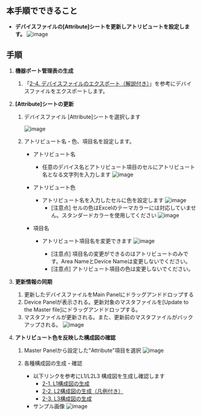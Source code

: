 ## 本手順でできること
* **デバイスファイルの[Attribute]シートを更新しアトリビュートを設定します。**
![image](https://github.com/user-attachments/assets/f05b29db-2ffd-4686-8fba-e34db8af5c2f)


## 手順
1. **機器ポート管理表の生成**
    1. 「[2-4. デバイスファイルのエクスポート（解説付き）](https://github.com/cisco-open/network-sketcher/blob/main/User_Guide/Japanese/2-4.%20%E3%83%87%E3%83%90%E3%82%A4%E3%82%B9%E3%83%95%E3%82%A1%E3%82%A4%E3%83%AB%E3%81%AE%E3%82%A8%E3%82%AF%E3%82%B9%E3%83%9D%E3%83%BC%E3%83%88.pdf)」を参考にデバイスファイルをエクスポートします。

1. **[Attribute]シートの更新**
    1. デバイスファイル [Attribute]シートを選択します

       ![image](https://github.com/user-attachments/assets/f330506b-808e-4f59-8692-b2a53e42bb04)

    1. アトリビュート名・色、項目名を設定します。
       - アトリビュート名
         - 任意のデバイス名とアトリビュート項目のセルにアトリビュート名となる文字列を入力します
           ![image](https://github.com/user-attachments/assets/cfa3e1cd-08d5-448b-a6e5-c0750ff9c155)

       - アトリビュート色
         - アトリビュート名を入力したセルに色を設定します
           ![image](https://github.com/user-attachments/assets/c0f3e505-0085-47bc-a918-efe38800d9bc)
           - [注意点] セルの色はExcelのテーマカラーには対応していません。スタンダードカラーを使用してください
             ![image](https://github.com/user-attachments/assets/8ecc8cd3-ffeb-46ec-810f-06abe6363c07)

       - 項目名
         - アトリビュート項目名を変更できます
           ![image](https://github.com/user-attachments/assets/378b2b6e-7951-40b4-9ee9-9cd830c1a335)

           - [注意点] 項目名の変更ができるのはアトリビュートのみです。Area NameとDevice Nameは変更しないでください。
           - [注意点] アトリビュート項目の色は変更しないでください。


1. **更新情報の同期**
    1. 更新したデバイスファイルをMain Panelにドラッグアンドドロップする
    1. Device Panelが表示される。更新対象のマスタファイルを[Update to the Master file]にドラッグアンドドロップする。
    1. マスタファイルが更新される。また、更新前のマスタファイルがバックアップされる。
       ![image](https://github.com/user-attachments/assets/1f343875-ad12-4436-84cd-0c033c4e3f42)


1. **アトリビュート色を反映した構成図の確認**
   1. Master Panelから設定した"Attribute"項目を選択
   ![image](https://github.com/user-attachments/assets/4b29e355-2daf-44b8-91b7-29295c553e96)

   2. 各種構成図の生成・確認
       - 以下リンクを参考にL1/L2L3 構成図を生成し確認します
          - [2-1. L1構成図の生成](https://github.com/cisco-open/network-sketcher/blob/main/User_Guide/Japanese/2-1.%20L1%E6%A7%8B%E6%88%90%E5%9B%B3%E3%81%AE%E7%94%9F%E6%88%90.pdf)
          - [2-2. L2構成図の生成（凡例付き）](https://github.com/cisco-open/network-sketcher/blob/main/User_Guide/Japanese/2-2.%20L2%E6%A7%8B%E6%88%90%E5%9B%B3%E3%81%AE%E7%94%9F%E6%88%90.pdf)
          - [2-3. L3構成図の生成](https://github.com/cisco-open/network-sketcher/blob/main/User_Guide/Japanese/2-3.%20L3%E6%A7%8B%E6%88%90%E5%9B%B3%E3%81%AE%E7%94%9F%E6%88%90.pdf)
        -  サンプル画像
       ![image](https://github.com/user-attachments/assets/6c1e64db-a8f6-4336-9ccf-e3543f838af5)










